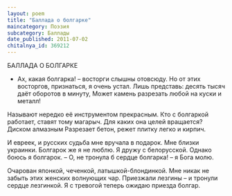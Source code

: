 ```yaml
---
layout: poem
title: "Баллада о болгарке"
maincategory: Поэзия
subcategory: Баллады
date_published: 2011-07-02
chitalnya_id: 369212
---
```




БАЛЛАДА О БОЛГАРКЕ

- Ах, какая болгарка! – восторги слышны отовсюду.
Но от этих восторгов, признаться, я очень устал.
Лишь представь: десять тысяч даёт оборотов в минуту,
Может камень разрезать любой на куски и металл!

Называют нередко её инструментом прекрасным.
Кто с болгаркой работает, ставят тому магарыч. 
Для каких она целей вращается? Диском алмазным
Разрезает бетон, режет плитку легко и кирпич.

И евреек, и русских судьба мне вручала в подарок.
Мне близки украинки. Болгарок же я не люблю.
Я дружу с белорусской. Однако боюсь я болгарок.
– О, не тронула б сердце болгарка! – я Бога молю.

Очарован японкой, чеченкой, латышкой-блондинкой.
Мне никак не забыть этих женских волнующих чар.
Приезжали лезгины – и тронули сердце лезгинкой.
Я с тревогой теперь ожидаю приезда болгар.






